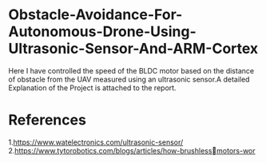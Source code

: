 # Obstacle-Avoidance-For-Autonomous-Drone-Using-Ultrasonic-Sensor-And-ARM-Cortex
Here I have controlled the speed of the BLDC motor based on the distance of
obstacle from the UAV measured using an ultrasonic sensor.A detailed Explanation of the Project is attached to the report.

# References
1.https://www.watelectronics.com/ultrasonic-sensor/  
2.https://www.tytorobotics.com/blogs/articles/how-brushlessmotors-wor
